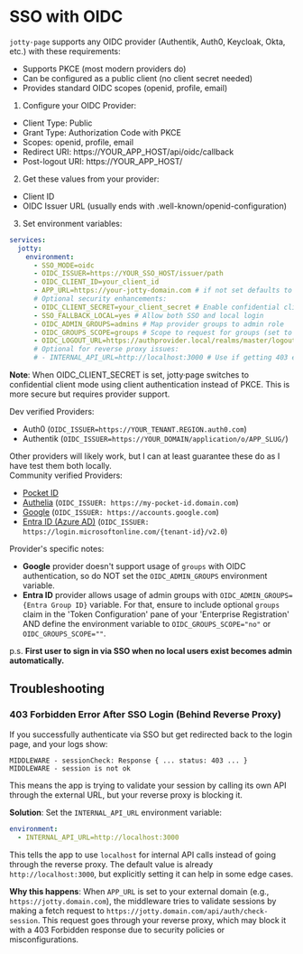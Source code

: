 # SSO with OIDC

`jotty·page` supports any OIDC provider (Authentik, Auth0, Keycloak, Okta, etc.) with these requirements:

- Supports PKCE (most modern providers do)
- Can be configured as a public client (no client secret needed)
- Provides standard OIDC scopes (openid, profile, email)

1. Configure your OIDC Provider:

- Client Type: Public
- Grant Type: Authorization Code with PKCE
- Scopes: openid, profile, email
- Redirect URI: https://YOUR_APP_HOST/api/oidc/callback
- Post-logout URI: https://YOUR_APP_HOST/

2. Get these values from your provider:

- Client ID
- OIDC Issuer URL (usually ends with .well-known/openid-configuration)

3. Set environment variables:

```yaml
services:
  jotty:
    environment:
      - SSO_MODE=oidc
      - OIDC_ISSUER=https://YOUR_SSO_HOST/issuer/path
      - OIDC_CLIENT_ID=your_client_id
      - APP_URL=https://your-jotty-domain.com # if not set defaults to http://localhost:<port>
      # Optional security enhancements:
      - OIDC_CLIENT_SECRET=your_client_secret # Enable confidential client mode (if your provider requires it)
      - SSO_FALLBACK_LOCAL=yes # Allow both SSO and local login
      - OIDC_ADMIN_GROUPS=admins # Map provider groups to admin role
      - OIDC_GROUPS_SCOPE=groups # Scope to request for groups (set to empty string or "no" to disable for providers like Entra ID)
      - OIDC_LOGOUT_URL=https://authprovider.local/realms/master/logout # Custom logout URL for global logout
      # Optional for reverse proxy issues:
      # - INTERNAL_API_URL=http://localhost:3000 # Use if getting 403 errors after SSO login
```

**Note**: When OIDC_CLIENT_SECRET is set, jotty·page switches to confidential client mode using client authentication instead of PKCE. This is more secure but requires provider support.

Dev verified Providers:

- Auth0 (`OIDC_ISSUER=https://YOUR_TENANT.REGION.auth0.com`)
- Authentik (`OIDC_ISSUER=https://YOUR_DOMAIN/application/o/APP_SLUG/`)

Other providers will likely work, but I can at least guarantee these do as I have test them both locally.  
Community verified Providers:

- [Pocket ID](https://github.com/fccview/jotty/issues/6#issuecomment-3350380435)
- [Authelia](https://github.com/fccview/jotty/issues/6#issuecomment-3369291122) (`OIDC_ISSUER: https://my-pocket-id.domain.com`)
- [Google](https://github.com/fccview/jotty/issues/6#issuecomment-3437686494) (`OIDC_ISSUER: https://accounts.google.com`)
- [Entra ID (Azure AD)](https://github.com/fccview/jotty/issues/6#issuecomment-3464237999) (`OIDC_ISSUER: https://login.microsoftonline.com/{tenant-id}/v2.0`)

Provider's specific notes:

- **Google** provider doesn't support usage of `groups` with OIDC authentication, so do NOT set the `OIDC_ADMIN_GROUPS` environment variable.
- **Entra ID** provider allows usage of admin groups with `OIDC_ADMIN_GROUPS={Entra Group ID}` variable. For that, ensure to include optional `groups` claim in the 'Token Configuration' pane of your 'Enterprise Registration' AND define the environment variable to `OIDC_GROUPS_SCOPE="no"` or `OIDC_GROUPS_SCOPE=""`.

p.s. **First user to sign in via SSO when no local users exist becomes admin automatically.**

## Troubleshooting

### 403 Forbidden Error After SSO Login (Behind Reverse Proxy)

If you successfully authenticate via SSO but get redirected back to the login page, and your logs show:

```
MIDDLEWARE - sessionCheck: Response { ... status: 403 ... }
MIDDLEWARE - session is not ok
```

This means the app is trying to validate your session by calling its own API through the external URL, but your reverse proxy is blocking it.

**Solution**: Set the `INTERNAL_API_URL` environment variable:

```yaml
environment:
  - INTERNAL_API_URL=http://localhost:3000
```

This tells the app to use `localhost` for internal API calls instead of going through the reverse proxy. The default value is already `http://localhost:3000`, but explicitly setting it can help in some edge cases.

**Why this happens**: When `APP_URL` is set to your external domain (e.g., `https://jotty.domain.com`), the middleware tries to validate sessions by making a fetch request to `https://jotty.domain.com/api/auth/check-session`. This request goes through your reverse proxy, which may block it with a 403 Forbidden response due to security policies or misconfigurations.

